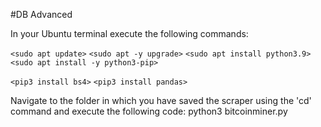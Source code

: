 #DB Advanced

In your Ubuntu terminal execute the following commands:

`<sudo apt update>`
`<sudo apt -y upgrade>`
`<sudo apt install python3.9>`
`<sudo apt install -y python3-pip>`

`<pip3 install bs4>`
`<pip3 install pandas>`

Navigate to the folder in which you have saved the scraper using the 'cd' command and execute the following code:
python3 bitcoinminer.py
